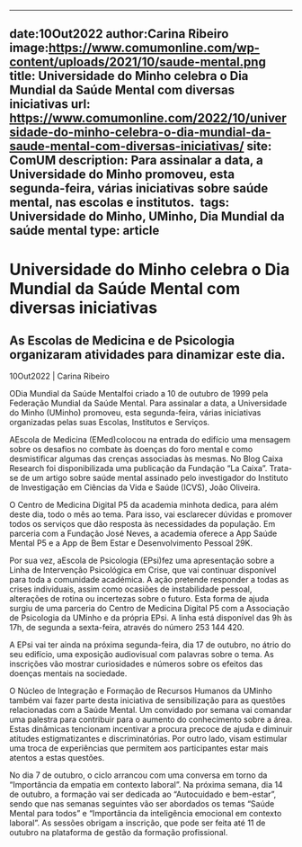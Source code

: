 
---
date:10Out2022
author:Carina Ribeiro
image:https://www.comumonline.com/wp-content/uploads/2021/10/saude-mental.png
title: Universidade do Minho celebra o Dia Mundial da Saúde Mental com diversas iniciativas
url: https://www.comumonline.com/2022/10/universidade-do-minho-celebra-o-dia-mundial-da-saude-mental-com-diversas-iniciativas/
site: ComUM
description: Para assinalar a data, a Universidade do Minho promoveu, esta segunda-feira, várias iniciativas sobre saúde mental, nas escolas e institutos. 
tags: Universidade do Minho, UMinho, Dia Mundial da saúde mental
type: article
---


# Universidade do Minho celebra o Dia Mundial da Saúde Mental com diversas iniciativas

## As Escolas de Medicina e de Psicologia organizaram atividades para dinamizar este dia.

10Out2022 | Carina Ribeiro

ODia Mundial da Saúde Mentalfoi criado a 10 de outubro de 1999 pela Federação Mundial da Saúde Mental. Para assinalar a data, a Universidade do Minho (UMinho) promoveu, esta segunda-feira, várias iniciativas organizadas pelas suas Escolas, Institutos e Serviços.

AEscola de Medicina (EMed)colocou na entrada do edifício uma mensagem sobre os desafios no combate às doenças do foro mental e como desmistificar algumas das crenças associadas às mesmas. No Blog Caixa Research foi disponibilizada uma publicação da Fundação “La Caixa”. Trata-se de um artigo sobre saúde mental assinado pelo investigador do Instituto de Investigação em Ciências da Vida e Saúde (ICVS), João Oliveira.

O Centro de Medicina Digital P5 da academia minhota dedica, para além deste dia, todo o mês ao tema. Para isso, vai esclarecer dúvidas e promover todos os serviços que dão resposta às necessidades da população. Em parceria com a Fundação José Neves, a academia oferece a App Saúde Mental P5 e a App de Bem Estar e Desenvolvimento Pessoal 29K.

Por sua vez, aEscola de Psicologia (EPsi)fez uma apresentação sobre a Linha de Intervenção Psicológica em Crise, que vai continuar disponível para toda a comunidade académica. A ação pretende responder a todas as crises individuais, assim como ocasiões de instabilidade pessoal, alterações de rotina ou incertezas sobre o futuro. Esta forma de ajuda surgiu de uma parceria do Centro de Medicina Digital P5 com a Associação de Psicologia da UMinho e da própria EPsi. A linha está disponível das 9h às 17h, de segunda a sexta-feira, através do número 253 144 420.

A EPsi vai ter ainda na próxima segunda-feira, dia 17 de outubro, no átrio do seu edifício, uma exposição audiovisual com palavras sobre o tema. As inscrições vão mostrar curiosidades e números sobre os efeitos das doenças mentais na sociedade.

O Núcleo de Integração e Formação de Recursos Humanos da UMinho também vai fazer parte desta iniciativa de sensibilização para as questões relacionadas com a Saúde Mental. Um convidado por semana vai comandar uma palestra para contribuir para o aumento do conhecimento sobre a área. Estas dinâmicas tencionam incentivar a procura precoce de ajuda e diminuir atitudes estigmatizantes e discriminatórias. Por outro lado, visam estimular uma troca de experiências que permitem aos participantes estar mais atentos a estas questões.

No dia 7 de outubro, o ciclo arrancou com uma conversa em torno da “Importância da empatia em contexto laboral”. Na próxima semana, dia 14 de outubro, a formação vai ser dedicada ao “Autocuidado e bem-estar”, sendo que nas semanas seguintes vão ser abordados os temas “Saúde Mental para todos” e “Importância da inteligência emocional em contexto laboral”. As sessões obrigam a inscrição, que pode ser feita até 11 de outubro na plataforma de gestão da formação profissional.

